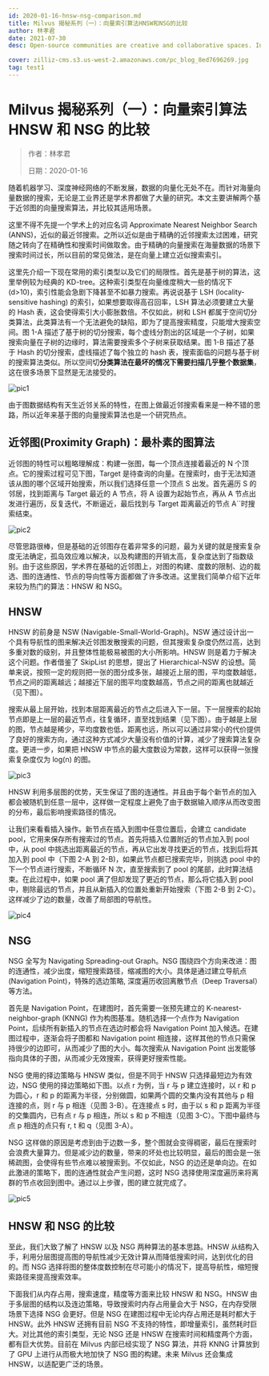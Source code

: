 ```yaml
---
id: 2020-01-16-hnsw-nsg-comparison.md
title: Milvus 揭秘系列（一）：向量索引算法HNSW和NSG的比较
author: 林孝君
date: 2021-07-30
desc: Open-source communities are creative and collaborative spaces. In that vein, the Milvus

cover: zilliz-cms.s3.us-west-2.amazonaws.com/pc_blog_8ed7696269.jpg
tag: test1
---
```


# Milvus 揭秘系列（一）：向量索引算法 HNSW 和 NSG 的比较

> 作者：林孝君
>
> 日期：2020-01-16

随着机器学习、深度神经网络的不断发展，数据的向量化无处不在。而针对海量向量数据的搜索，无论是工业界还是学术界都做了大量的研究。本文主要讲解两个基于近邻图的向量搜索算法，并比较其适用场景。

这里不得不先提一个学术上的对应名词 Approximate Nearest Neighbor
Search (ANNS)，近似的最近邻搜索。之所以近似是由于精确的近邻搜索太过困难，研究随之转向了在精确性和搜索时间做取舍。由于精确的向量搜索在海量数据的场景下搜索时间过长，所以目前的常见做法，是在向量上建立近似搜索索引。

这里先介绍一下现在常用的索引类型以及它们的局限性。首先是基于树的算法，这里举例较为经典的 KD-tree。这种索引类型在向量维度稍大一些的情况下 (d>10)，索引性能会急剧下降甚至不如暴力搜索。再说说基于 LSH (locality-sensitive hashing) 的索引，如果想要取得高召回率，LSH 算法必须要建立大量的 Hash 表，这会使得索引大小膨胀数倍。不仅如此，树和 LSH 都属于空间切分类算法，此类算法有一个无法避免的缺陷，即为了提高搜索精度，只能增大搜索空间。图 1-A 描述了基于树的切分搜索，每个虚线分割出的区域是一个子树，如果搜索向量在子树的边缘时，算法需要搜索多个子树来获取结果。图 1-B 描述了基于 Hash 的切分搜索，虚线描述了每个独立的 hash 表，搜索面临的问题与基于树的搜索算法类似。所以空间切**分类算法在最坏的情况下需要扫描几乎整个数据集**，这在很多场景下显然是无法接受的。

![pic1](https://raw.githubusercontent.com/milvus-io/community/master/blog/assets/hnsw_nsg/pic1.png)

由于图数据结构有天生近邻关系的特性，在图上做最近邻搜索看来是一种不错的思路，所以近年来基于图的向量搜索算法也是一个研究热点。

## **近邻图(Proximity Graph)：最朴素的图算法**

近邻图的特性可以粗略理解成：构建一张图，每一个顶点连接着最近的 N 个顶点。它的搜索过程可见下图，Target 是待查询的向量。在搜索时，由于无法知道该从图的哪个区域开始搜索，所以我们选择任意一个顶点 S 出发。首先遍历 S 的邻居，找到距离与 Target 最近的 A 节点，将 A 设置为起始节点，再从 A 节点出发进行遍历，反复迭代，不断逼近，最后找到与 Target 距离最近的节点 A``时搜索结束。

![pic2](https://raw.githubusercontent.com/milvus-io/community/master/blog/assets/hnsw_nsg/pic2.png)

尽管思路很棒，但是基础的近邻图存在着非常多的问题，最为关键的就是搜索复杂度无法确定，孤岛效应难以解决，以及构建图的开销太高，复杂度达到了指数级别。由于这些原因，学术界在基础的近邻图上，对图的构建、度数的限制、边的裁选、图的连通性、节点的导向性等方面都做了许多改进。这里我们简单介绍下近年来较为热门的算法：HNSW 和 NSG。

## **HNSW**

HNSW 的前身是 NSW (Navigable-Small-World-Graph)。NSW 通过设计出一个具有导航性的图来解决近邻图发散搜索的问题，但其搜索复杂度仍然过高，达到多重对数的级别，并且整体性能极易被图的大小所影响。HNSW 则是着力于解决这个问题。作者借鉴了 SkipList 的思想，提出了 Hierarchical-NSW 的设想。简单来说，按照一定的规则把一张的图分成多张，越接近上层的图，平均度数越低，节点之间的距离越远；越接近下层的图平均度数越高，节点之间的距离也就越近（见下图）。

搜索从最上层开始，找到本层距离最近的节点之后进入下一层。下一层搜索的起始节点即是上一层的最近节点，往复循环，直至找到结果（见下图）。由于越是上层的图，节点越是稀少，平均度数也低，距离也远，所以可以通过非常小的代价提供了良好的搜索方向，通过这种方式减少大量没有价值的计算，减少了搜索算法复杂度。更进一步，如果把 HNSW 中节点的最大度数设为常数，这样可以获得一张搜索复杂度仅为 log(n) 的图。

![pic3](https://raw.githubusercontent.com/milvus-io/community/master/blog/assets/hnsw_nsg/pic3.png)

HNSW 利用多层图的优势，天生保证了图的连通性。并且由于每个新节点的加入都会被随机到任意一层中，这样做一定程度上避免了由于数据输入顺序从而改变图的分布，最后影响搜索路径的情况。

让我们来看看插入操作。新节点在插入到图中任意位置后，会建立 candidate pool，它用来保存所有搜索过的节点。首先将插入位置附近的节点加入到 pool 中，从 pool 中挑选出距离最近的节点，再从它出发寻找更近的节点，找到后将其加入到 pool 中（下图 2-A 到 2-B)，如果此节点都已搜索完毕，则挑选 pool 中的下一个节点进行搜索，不断循环 N 次，直至搜索到了 pool 的尾部，此时算法结束。在此过程中，如果 pool 满了但却发现了更近的节点，那么将它插入到 pool 中，剔除最远的节点，并且从新插入的位置处重新开始搜索（下图 2-B 到 2-C）。这样减少了边的数量，改善了局部图的导航性。

![pic4](https://raw.githubusercontent.com/milvus-io/community/master/blog/assets/hnsw_nsg/pic4.png)

## **NSG**

NSG 全写为 Navigating Spreading-out Graph。NSG 围绕四个方向来改进：图的连通性，减少出度，缩短搜索路径，缩减图的大小。具体是通过建立导航点 (Navigation Point)，特殊的选边策略, 深度遍历收回离散节点（Deep Traversal）等方法。

首先是 Navigation Point，在建图时，首先需要一张预先建立的 K-nearest-neighbor-graph (KNNG) 作为构图基准。随机选择一个点作为 Navigation Point，后续所有新插入的节点在选边时都会将 Navigation Point 加入候选。在建图过程中，逐渐会将子图都和 Navigation point 相连接，这样其他的节点只需保持很少的边即可，从而减少了图的大小。每次搜索从 Navigation Point 出发能够指向具体的子图，从而减少无效搜索，获得更好搜索性能。

NSG 使用的择边策略与 HNSW 类似，但是不同于 HNSW 只选择最短边为有效边，NSG 使用的择边策略如下图。以点 r 为例，当 r 与 p 建立连接时，以 r 和 p 为圆心，r 和 p 的距离为半径，分别做圆，如果两个圆的交集内没有其他与 p 相连接的点，则 r 与 p 相连（见图 3-B）。在连接点 s 时，由于以 s 和 p 距离为半径的交集圆内，已有点 r 与 p 相连，所以 s 和 p 不相连（见图 3-C）。下图中最终与点 p 相连的点只有 r, t 和 q（见图 3-A）。

NSG 这样做的原因是考虑到由于边数一多，整个图就会变得稠密，最后在搜索时会浪费大量算力。但是减少边的数量，带来的坏处也比较明显，最后的图会是一张稀疏图，会使得有些节点难以被搜索到。不仅如此，NSG 的边还是单向边。在如此激进的策略下，图的连通性就会产生问题，这时 NSG 选择使用深度遍历来将离群的节点收回到图中。通过以上步骤，图的建立就完成了。

![pic5](https://raw.githubusercontent.com/milvus-io/community/master/blog/assets/hnsw_nsg/pic5.png)

## **HNSW 和 NSG 的比较**

至此，我们大致了解了 HNSW 以及 NSG 两种算法的基本思路。HNSW 从结构入手，利用分层图提高图的导航性减少无效计算从而降低搜索时间，达到优化的目的。而 NSG 选择将图的整体度数控制在尽可能小的情况下，提高导航性，缩短搜索路径来提高搜索效率。

下面我们从内存占用，搜索速度，精度等方面来比较 HNSW 和 NSG。HNSW 由于多层图的结构以及连边策略，导致搜索时内存占用量会大于 NSG，在内存受限场景下选择 NSG 会更好。但是 NSG 在建图过程中无论内存占用还是耗时都大于 HNSW。此外 HNSW 还拥有目前 NSG 不支持的特性，即增量索引，虽然耗时巨大。对比其他的索引类型，无论 NSG 还是 HNSW 在搜索时间和精度两个方面，都有巨大优势。目前在 Milvus 内部已经实现了 NSG 算法，并将 KNNG 计算放到了 GPU 上进行从而极大地加快了 NSG 图的构建。未来 Milvus 还会集成 HNSW，以适配更广泛的场景。
